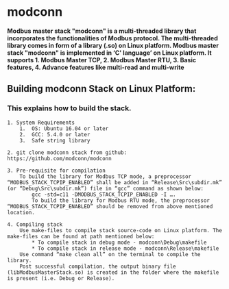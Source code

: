 # modconn
**Modbus master stack "modconn" is a multi-threaded library that incorporates the functionalities of Modbus protocol. The multi-threaded library comes in form of a library (.so) on Linux platform.
Modbus master stack "modconn" is implemented in ‘C' language’ on Linux platform.
It supports 1. Modbus Master TCP, 2. Modbus Master RTU, 3. Basic features, 4. Advance features like multi-read and multi-write**

## Building modconn Stack on Linux Platform:
### This explains how to build the stack.
	1. System Requirements
		1.	OS: Ubuntu 16.04 or later
		2.	GCC: 5.4.0 or later
		3.	Safe string library
		
	2. git clone modconn stack from github: https://github.com/modconn/modconn
	
	3. Pre-requisite for compilation
		To build the library for Modbus TCP mode, a preprocessor “MODBUS_STACK_TCPIP_ENABLED” shall be added in “Release\Src\subdir.mk” (or “Debug\Src\subdir.mk”) file in “gcc” command as shown below:
			gcc -std=c11 -DMODBUS_STACK_TCPIP_ENABLED -I ….
			To build the library for Modbus RTU mode, the preprocessor “MODBUS_STACK_TCPIP_ENABLED” should be removed from above mentioned location.
			
	4. Compiling stack	
		Use make-files to compile stack source-code on Linux platform. The make-files can be found at path mentioned below:
			* To compile stack in debug mode - modconn\Debug\makefile
			* To compile stack in release mode - modconn\Release\makefile
		Use command “make clean all” on the terminal to compile the library.
		Post successful compilation, the output binary file (libModbusMasterStack.so) is created in the folder where the makefile is present (i.e. Debug or Release).
